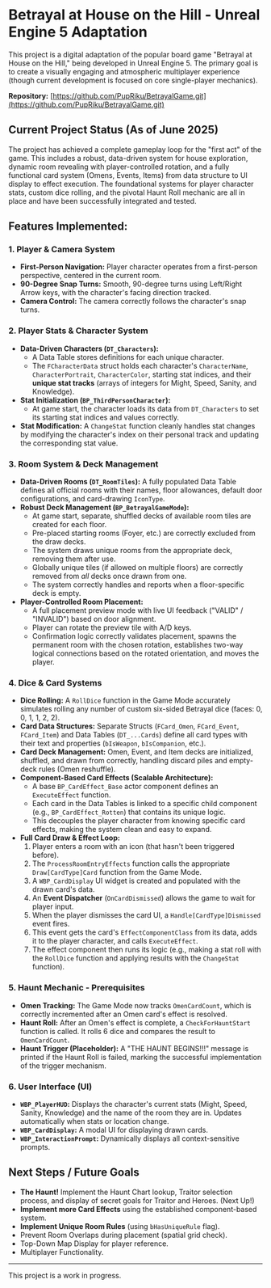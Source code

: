# Betrayal at House on the Hill - Unreal Engine 5 Adaptation

This project is a digital adaptation of the popular board game "Betrayal at House on the Hill," being developed in Unreal Engine 5. The primary goal is to create a visually engaging and atmospheric multiplayer experience (though current development is focused on core single-player mechanics).

**Repository:** [https://github.com/PupRiku/BetrayalGame.git](https://github.com/PupRiku/BetrayalGame.git)

## Current Project Status (As of June 2025)

The project has achieved a complete gameplay loop for the "first act" of the game. This includes a robust, data-driven system for house exploration, dynamic room revealing with player-controlled rotation, and a fully functional card system (Omens, Events, Items) from data structure to UI display to effect execution. The foundational systems for player character stats, custom dice rolling, and the pivotal Haunt Roll mechanic are all in place and have been successfully integrated and tested.

## Features Implemented:

### 1. Player & Camera System

- **First-Person Navigation:** Player character operates from a first-person perspective, centered in the current room.
- **90-Degree Snap Turns:** Smooth, 90-degree turns using Left/Right Arrow keys, with the character's facing direction tracked.
- **Camera Control:** The camera correctly follows the character's snap turns.

### 2. Player Stats & Character System

- **Data-Driven Characters (`DT_Characters`):**
  - A Data Table stores definitions for each unique character.
  - The `FCharacterData` struct holds each character's `CharacterName`, `CharacterPortrait`, `CharacterColor`, starting stat indices, and their **unique stat tracks** (arrays of integers for Might, Speed, Sanity, and Knowledge).
- **Stat Initialization (`BP_ThirdPersonCharacter`):**
  - At game start, the character loads its data from `DT_Characters` to set its starting stat indices and values correctly.
- **Stat Modification:** A `ChangeStat` function cleanly handles stat changes by modifying the character's index on their personal track and updating the corresponding stat value.

### 3. Room System & Deck Management

- **Data-Driven Rooms (`DT_RoomTiles`):** A fully populated Data Table defines all official rooms with their names, floor allowances, default door configurations, and card-drawing `IconType`.
- **Robust Deck Management (`BP_BetrayalGameMode`):**
  - At game start, separate, shuffled decks of available room tiles are created for each floor.
  - Pre-placed starting rooms (Foyer, etc.) are correctly excluded from the draw decks.
  - The system draws unique rooms from the appropriate deck, removing them after use.
  - Globally unique tiles (if allowed on multiple floors) are correctly removed from _all_ decks once drawn from one.
  - The system correctly handles and reports when a floor-specific deck is empty.
- **Player-Controlled Room Placement:**
  - A full placement preview mode with live UI feedback ("VALID" / "INVALID") based on door alignment.
  - Player can rotate the preview tile with A/D keys.
  - Confirmation logic correctly validates placement, spawns the permanent room with the chosen rotation, establishes two-way logical connections based on the rotated orientation, and moves the player.

### 4. Dice & Card Systems

- **Dice Rolling:** A `RollDice` function in the Game Mode accurately simulates rolling any number of custom six-sided Betrayal dice (faces: 0, 0, 1, 1, 2, 2).
- **Card Data Structures:** Separate Structs (`FCard_Omen`, `FCard_Event`, `FCard_Item`) and Data Tables (`DT_...Cards`) define all card types with their text and properties (`bIsWeapon`, `bIsCompanion`, etc.).
- **Card Deck Management:** Omen, Event, and Item decks are initialized, shuffled, and drawn from correctly, handling discard piles and empty-deck rules (Omen reshuffle).
- **Component-Based Card Effects (Scalable Architecture):**
  - A base `BP_CardEffect_Base` actor component defines an `ExecuteEffect` function.
  - Each card in the Data Tables is linked to a specific child component (e.g., `BP_CardEffect_Rotten`) that contains its unique logic.
  - This decouples the player character from knowing specific card effects, making the system clean and easy to expand.
- **Full Card Draw & Effect Loop:**
  1.  Player enters a room with an icon (that hasn't been triggered before).
  2.  The `ProcessRoomEntryEffects` function calls the appropriate `Draw[CardType]Card` function from the Game Mode.
  3.  A `WBP_CardDisplay` UI widget is created and populated with the drawn card's data.
  4.  An **Event Dispatcher** (`OnCardDismissed`) allows the game to wait for player input.
  5.  When the player dismisses the card UI, a `Handle[CardType]Dismissed` event fires.
  6.  This event gets the card's `EffectComponentClass` from its data, adds it to the player character, and calls `ExecuteEffect`.
  7.  The effect component then runs its logic (e.g., making a stat roll with the `RollDice` function and applying results with the `ChangeStat` function).

### 5. Haunt Mechanic - Prerequisites

- **Omen Tracking:** The Game Mode now tracks `OmenCardCount`, which is correctly incremented after an Omen card's effect is resolved.
- **Haunt Roll:** After an Omen's effect is complete, a `CheckForHauntStart` function is called. It rolls 6 dice and compares the result to `OmenCardCount`.
- **Haunt Trigger (Placeholder):** A "THE HAUNT BEGINS!!!" message is printed if the Haunt Roll is failed, marking the successful implementation of the trigger mechanism.

### 6. User Interface (UI)

- **`WBP_PlayerHUD`:** Displays the character's current stats (Might, Speed, Sanity, Knowledge) and the name of the room they are in. Updates automatically when stats or location change.
- **`WBP_CardDisplay`:** A modal UI for displaying drawn cards.
- **`WBP_InteractionPrompt`:** Dynamically displays all context-sensitive prompts.

## Next Steps / Future Goals

- **The Haunt!** Implement the Haunt Chart lookup, Traitor selection process, and display of secret goals for Traitor and Heroes. (Next Up!)
- **Implement more Card Effects** using the established component-based system.
- **Implement Unique Room Rules** (using `bHasUniqueRule` flag).
- Prevent Room Overlaps during placement (spatial grid check).
- Top-Down Map Display for player reference.
- Multiplayer Functionality.

---

This project is a work in progress.
